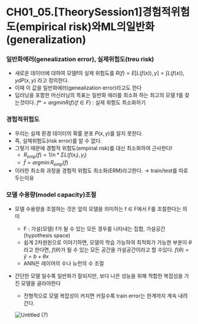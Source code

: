 # CH01_05.[TheorySession1]경험적위험도(empirical risk)와ML의일반화(generalization)

### 일반화에러(genealization error), 실제위험도(treu risk)

- 새로운 데이터에 대하여 모델f의 실제 위험도를 
$R(f) = E[ L(f(x)), y ] = ∫ L(f(x)), y dP(x,y)$ 라고 정의한다.
- 이때 이 값을 일반화에러(genealization error)라고도 한다
- 딥러닝을 포함한 머신러닝의 목표는 일반화 에러를 최소화 하는 최고의 모델 f를 찾는것이다.
$f* = arg min R(f)  (f∈F)$ : 실제 위험도 최소화하기

### 경험적위험도

- 우리는 실제 환경 데이터의 확률 분포 $P(x,y)$를 알지 못한다.
- 즉, 실제위험도(risk error)를 알 수 없다.
- 그렇기 때문에 경험적 위험도(empirial risk)를 대신 최소화하여 근사한다!
    - $R_{emp}(f) = 1/n *  \Sigma L(f(x_i),y_i)$
    - $\hat{f}= arg\min R_{emp}(f)$
- 이러한 최소화 과정을 경험적 위험도 최소화(ERM)라고한다. → train/test를 따로 두는이유

### 모델 수용량(model capacity)조절

- 모델 수용량을 조절하는 것은 앞의 모델을 의미하는 f ∈ F에서 F를 조절한다는 의미
    - F : 가설(모델) f가 될 수 있는 모든 경우를 나타내는 집합, 가설공간(hypothesis space)
    - 쉽게 2차원원으로 이야기하면, 모델의 학습 가능하여 최적화가 가능한 부분이 $\theta$라고 한다면, $f(\theta)$가 될 수 있는 모든 공간을 가설공간이라고 할 수있다.
     $f(\theta) = \hat{y} = b + \theta x$
    - ANN은 레이어의 수나 뉴런의 수 조절
    
- 간단한 모델 일수록 일반화가 잘되지만, 보다 나은 성능을 위해 적합한 복잡성을 가진 모델을 골라야한다
    - 전형적으로 모델 복잡성이 커지면 커질수록 train error는 한계까지 계속 내려간다.
    
    ![Untitled (7)](https://user-images.githubusercontent.com/109457820/229129006-9a20fd68-d560-4941-b77a-156ec9f47bca.png)
